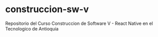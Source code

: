 # construccion-sw-v
Repositorio del Curso Construccion de Software V - React Native en el Tecnologico de Antioquia

